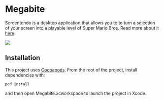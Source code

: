 # Megabite

Screentendo is a desktop application that allows you to to turn a selection of your screen into a playable level of Super Mario Bros. Read more about it [here](http://aaronrandall.com/blog/megabite/).

![](https://github.com/AaronRandall/Screentendo/blob/master/Megabite/Assets.xcassets/Megabite.gif)

## Installation

This project uses [Cocoapods](https://guides.cocoapods.org/using/getting-started.html).
From the root of the project, install dependencies with:

    pod install

and then open Megabite.xcworkspace to launch the project in Xcode.
